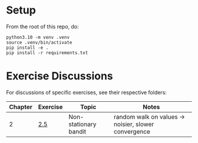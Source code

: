# Setup

From the root of this repo, do:
```
python3.10 -m venv .venv
source .venv/bin/activate
pip install -e .
pip install -r requirements.txt
```

# Exercise Discussions

For discussions of specific exercises, see their respective folders:

| Chapter | Exercise | Topic | Notes |
|---------|----------|-------|-------|
| 2       | [2.5](./docs/ch02_ex02-05/README.md) | Non-stationary bandit | random walk on values -> noisier, slower convergence |